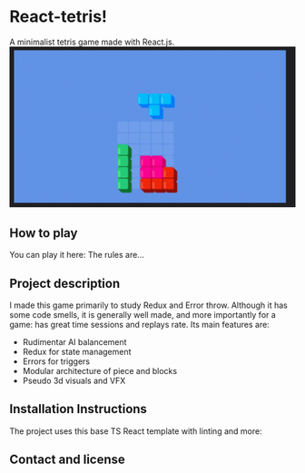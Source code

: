 # React-tetris!

A minimalist tetris game made with React.js.
![Preview](preview.gif)

## How to play

You can play it here:
The rules are...

## Project description

I made this game primarily to study Redux and Error throw. Although it has some code smells, it is generally well made, and more importantly for a game: has great time sessions and replays rate. Its main features are:

- Rudimentar AI balancement
- Redux for state management
- Errors for triggers
- Modular architecture of piece and blocks
- Pseudo 3d visuals and VFX

## Installation Instructions

The project uses this base TS React template with linting and more:

## Contact and license
